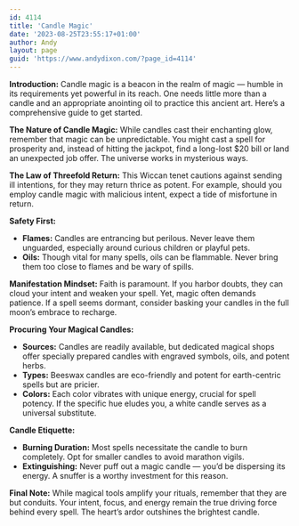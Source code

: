 ```yaml
---
id: 4114
title: 'Candle Magic'
date: '2023-08-25T23:55:17+01:00'
author: Andy
layout: page
guid: 'https://www.andydixon.com/?page_id=4114'
---
```


**Introduction:** Candle magic is a beacon in the realm of magic — humble in its requirements yet powerful in its reach. One needs little more than a candle and an appropriate anointing oil to practice this ancient art. Here’s a comprehensive guide to get started.

**The Nature of Candle Magic:** While candles cast their enchanting glow, remember that magic can be unpredictable. You might cast a spell for prosperity and, instead of hitting the jackpot, find a long-lost $20 bill or land an unexpected job offer. The universe works in mysterious ways.

**The Law of Threefold Return:** This Wiccan tenet cautions against sending ill intentions, for they may return thrice as potent. For example, should you employ candle magic with malicious intent, expect a tide of misfortune in return.

**Safety First:**

- **Flames:** Candles are entrancing but perilous. Never leave them unguarded, especially around curious children or playful pets.
- **Oils:** Though vital for many spells, oils can be flammable. Never bring them too close to flames and be wary of spills.

**Manifestation Mindset:** Faith is paramount. If you harbor doubts, they can cloud your intent and weaken your spell. Yet, magic often demands patience. If a spell seems dormant, consider basking your candles in the full moon’s embrace to recharge.

**Procuring Your Magical Candles:**

- **Sources:** Candles are readily available, but dedicated magical shops offer specially prepared candles with engraved symbols, oils, and potent herbs.
- **Types:** Beeswax candles are eco-friendly and potent for earth-centric spells but are pricier.
- **Colors:** Each color vibrates with unique energy, crucial for spell potency. If the specific hue eludes you, a white candle serves as a universal substitute.

**Candle Etiquette:**

- **Burning Duration:** Most spells necessitate the candle to burn completely. Opt for smaller candles to avoid marathon vigils.
- **Extinguishing:** Never puff out a magic candle — you’d be dispersing its energy. A snuffer is a worthy investment for this reason.

**Final Note:** While magical tools amplify your rituals, remember that they are but conduits. Your intent, focus, and energy remain the true driving force behind every spell. The heart’s ardor outshines the brightest candle.